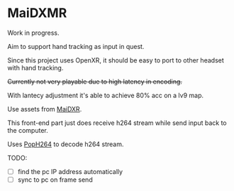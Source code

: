 # MaiDXMR

Work in progress.

Aim to support hand tracking as input in quest.

Since this project uses OpenXR, it should be easy to port to other headset with hand tracking.

~~Currently not very playable due to high latency in encoding.~~

With lantecy adjustment it's able to achieve 80% acc on a lv9 map.

Use assets from [MaiDXR](https://github.com/xiaopeng12138/MaiDXR).

This front-end part just does receive h264 stream while send input back to the computer.

Uses [PopH264](https://github.com/NewChromantics/PopH264) to decode h264 stream.

TODO:

- [ ] find the pc IP address automatically
- [ ] sync to pc on frame send
